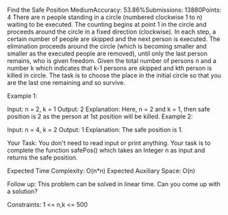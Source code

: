 Find the Safe Position
MediumAccuracy: 53.86%Submissions: 13880Points: 4
There are n people standing in a circle (numbered clockwise 1 to n) waiting to be executed. The counting begins at point 1 in the circle and proceeds around the circle in a fixed direction (clockwise). In each step, a certain number of people are skipped and the next person is executed. The elimination proceeds around the circle (which is becoming smaller and smaller as the executed people are removed), until only the last person remains, who is given freedom.
Given the total number of persons n and a number k which indicates that k-1 persons are skipped and kth person is killed in circle. The task is to choose the place in the initial circle so that you are the last one remaining and so survive.

Example 1:

Input:
n = 2, k = 1
Output:
2
Explanation:
Here, n = 2 and k = 1, then safe position is
2 as the person at 1st position will be killed.
Example 2:

Input:
n = 4, k = 2
Output:
1
Explanation:
The safe position is 1.

Your Task:
You don't need to read input or print anything. Your task is to complete the function safePos() which takes an Integer n as input and returns the safe position.

Expected Time Complexity: O(n*n)
Expected Auxiliary Space: O(n)

Follow up: This problem can be solved in linear time. Can you come up with a solution?

Constraints:
1 <= n,k <= 500